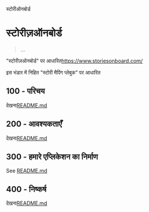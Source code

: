 स्टोरीऑनबोर्ड

# स्टोरीज़ऑनबोर्ड

> ...

"स्टोरीज़ऑनबोर्ड" पर आधारित<https://www.storiesonboard.com/>

इस भंडार में निहित "स्टोरी मैपिंग प्लेबुक" पर आधारित

## 100 - परिचय

देखना[README.md](./100/README.md)

## 200 - आवश्यकताएँ

देखना[README.md](./200/README.md)

## 300 - हमारे एप्लिकेशन का निर्माण

See [README.md](./300/README.md)

## 400 - निष्कर्ष

देखना[README.md](./400/README.md)
